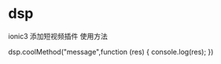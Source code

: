# dsp
ionic3  添加短视频插件 
使用方法

dsp.coolMethod("message",function (res) {
      console.log(res);
    })
